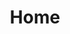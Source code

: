 ---
home: true
title: Home
heroImage: /images/icon.svg
actions:
  - text: Alert Rules
    link: /alertrules/
    type: primary
  - text: Waiting...
    link: /
    type: secondary
features:
  - title: Share
    details: You share rose get fun. Help each other and grow together.
  - title: Value
    details: It is valuable to provide you with a little help.


footer: MIT Licensed | Copyright © 2018-present Evan You
---